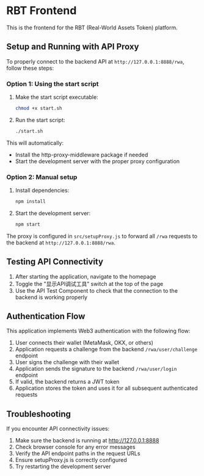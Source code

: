 # RBT Frontend

This is the frontend for the RBT (Real-World Assets Token) platform.

## Setup and Running with API Proxy

To properly connect to the backend API at `http://127.0.0.1:8888/rwa`, follow these steps:

### Option 1: Using the start script

1. Make the start script executable:
   ```bash
   chmod +x start.sh
   ```

2. Run the start script:
   ```bash
   ./start.sh
   ```

This will automatically:
- Install the http-proxy-middleware package if needed
- Start the development server with the proper proxy configuration

### Option 2: Manual setup

1. Install dependencies:
   ```bash
   npm install
   ```

2. Start the development server:
   ```bash
   npm start
   ```

The proxy is configured in `src/setupProxy.js` to forward all `/rwa` requests to the backend at `http://127.0.0.1:8888/rwa`.

## Testing API Connectivity

1. After starting the application, navigate to the homepage
2. Toggle the "显示API调试工具" switch at the top of the page
3. Use the API Test Component to check that the connection to the backend is working properly

## Authentication Flow

This application implements Web3 authentication with the following flow:

1. User connects their wallet (MetaMask, OKX, or others)
2. Application requests a challenge from the backend `/rwa/user/challenge` endpoint
3. User signs the challenge with their wallet
4. Application sends the signature to the backend `/rwa/user/login` endpoint
5. If valid, the backend returns a JWT token
6. Application stores the token and uses it for all subsequent authenticated requests

## Troubleshooting

If you encounter API connectivity issues:

1. Make sure the backend is running at http://127.0.0.1:8888
2. Check browser console for any error messages
3. Verify the API endpoint paths in the request URLs
4. Ensure setupProxy.js is correctly configured
5. Try restarting the development server
